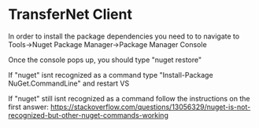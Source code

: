 # TransferNet Client
In order to install the package dependencies you need to to navigate to Tools->Nuget Package Manager->Package Manager Console 

Once the console pops up, you should type "nuget restore" 

If "nuget" isnt recognized as a command type "Install-Package NuGet.CommandLine" and restart VS

If "nuget" still isnt recognized as a command follow the instructions on the first answer: https://stackoverflow.com/questions/13056329/nuget-is-not-recognized-but-other-nuget-commands-working


